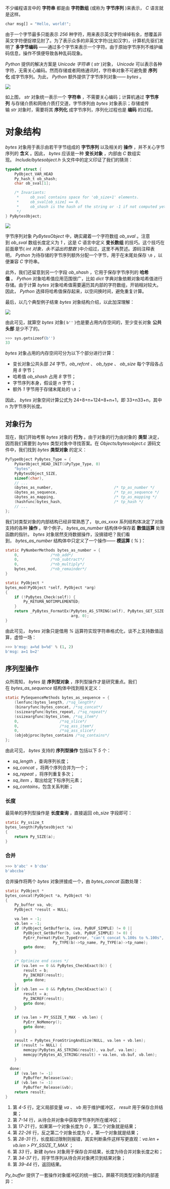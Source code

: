 不少编程语言中的 **字符串** 都是由 **字符数组** (或称为 **字节序列** )来表示， _C_ 语言就是这样。

```python
char msg[] = "Hello, world!";
```

由于一个字节最多只能表示 _256_ 种字符，用来表示英文字符绰绰有余，想覆盖非英文字符便捉襟见肘了。为了表示众多的非英文字符(比如汉字)，计算机先驱们发明了 **多字节编码** ——通过多个字节来表示一个字符。由于原始字节序列不维护编码信息，操作不慎便导致各种乱码现象。

_Python_ 提供的解决方案是 _Unicode_ _字符串_ ( _str_ )对象， _Unicode_ 可以表示各种字符，无需关心编码。然而存储或者网络通讯时，字符串对象不可避免要 **序列化** 成字节序列。为此， _Python_ 额外提供了字节序列对象—— _bytes_ 。

![](../../youdaonote-images/Pasted%20image%2020221209112019.png)

如上图， _str_ 对象统一表示一个 **字符串** ，不需要关心编码；计算机通过 **字节序列** 与存储介质和网络介质打交道，字节序列由 _bytes_ 对象表示；存储或传输 _str_ 对象时，需要将其 **序列化** 成字节序列，序列化过程也是 **编码** 的过程。

# 对象结构

_bytes_ 对象用于表示由若干字节组成的 **字节序列** 以及相关的 **操作** ，并不关心字节序列的 **含义** 。因此， _bytes_ 应该是一种 **变长对象** ，内部由 _C_ 数组实现。 _Include/bytesobject.h_ 头文件中的定义印证了我们的猜测：

```c
typedef struct {
    PyObject_VAR_HEAD
    Py_hash_t ob_shash;
    char ob_sval[1];

    /* Invariants:
     *     ob_sval contains space for 'ob_size+1' elements.
     *     ob_sval[ob_size] == 0.
     *     ob_shash is the hash of the string or -1 if not computed yet.
     */
} PyBytesObject;
```

![](../../youdaonote-images/Pasted%20image%2020221209112137.png)
  
字节序列对象 _PyBytesObject_ 中，确实藏着一个字符数组 _ob_sval_ 。注意到 _ob_sval_ 数组长度定义为 _1_ ，这是 _C_ 语言中定义 **变长数组** 的技巧。这个技巧在前面章节( _int 对象，永不溢出的整数_ )中介绍过，这里不再赘述。源码注释表明， _Python_ 为待存储的字节序列额外分配一个字节，用于在末尾处保存 `\0` ，以便兼容 _C_ 字符串。

此外，我们还留意到另一个字段 _ob_shash_ ，它用于保存字节序列的 **哈希值** 。 _Python_ 对象哈希值应用范围很广，比如 _dict_ 字典对象依赖对象哈希值进行存储。由于计算 _bytes_ 对象哈希值需要遍历其内部的字符数组，开销相对较大。因此， _Python_ 选择将哈希值保存起来，以空间换时间，避免重复计算。

最后，以几个典型例子结束 _bytes_ 对象结构介绍，以此加深理解：

![](../../youdaonote-images/Pasted%20image%2020221209112453.png)

由此可见，就算空 _bytes_ 对象( `b''` )也是要占用内存空间的，至少变长对象 **公共头部** 是少不了的。

```python
>>> sys.getsizeof(b'')
33
```

_bytes_ 对象占用的内存空间可分为以下个部分进行计算：

-   变长对象公共头部 _24_ 字节，_ob_refcnt_ 、 _ob_type_ 、 _ob_size_ 每个字段各占用 _8_ 字节；
-   哈希值 _ob_shash_ 占用 _8_ 字节；
-   字节序列本身，假设是 _n_ 字节；
-   额外 _1_ 字节用于存储末尾处的 `\0` ；

因此， _bytes_ 对象空间计算公式为 24+8+n+124+8+n+1，即 33+n33+n，其中 n 为字节序列长度。

## 对象行为

现在，我们开始考察 _bytes_ 对象的 **行为** 。由于对象的行为由对象的 **类型** 决定，因而我们需要到 _bytes_ 类型对象中寻找答案。在 _Objects/bytesobject.c_ 源码文件中，我们找到 _bytes_ **类型对象** 的定义：

```c
PyTypeObject PyBytes_Type = {
    PyVarObject_HEAD_INIT(&PyType_Type, 0)
    "bytes",
    PyBytesObject_SIZE,
    sizeof(char),
    // ...
    &bytes_as_number,                           /* tp_as_number */
    &bytes_as_sequence,                         /* tp_as_sequence */
    &bytes_as_mapping,                          /* tp_as_mapping */
    (hashfunc)bytes_hash,                       /* tp_hash */
    // ...
};
```

我们对类型对象的内部结构已经非常熟悉了， _tp_as_xxxx_ 系列结构体决定了对象支持的各种 **操作** 。举个例子， _bytes_as_number_ 结构体中保存着 **数值运算** 处理函数的指针。 _bytes_ 对象居然支持数据操作，没搞错吧？我们看到， _bytes_as_number_ 结构体中只定义了一个操作—— **模运算** ( _%_ )：

```c
static PyNumberMethods bytes_as_number = {
    0,              /*nb_add*/
    0,              /*nb_subtract*/
    0,              /*nb_multiply*/
    bytes_mod,      /*nb_remainder*/
}
```

```c
static PyObject *
bytes_mod(PyObject *self, PyObject *arg)
{
    if (!PyBytes_Check(self)) {
        Py_RETURN_NOTIMPLEMENTED;
    }
    return _PyBytes_FormatEx(PyBytes_AS_STRING(self), PyBytes_GET_SIZE(self),
                             arg, 0);
}
```

由此可见， _bytes_ 对象只是借用 _%_ 运算符实现字符串格式化，谈不上支持数值运算，虚惊一场：

```python
>>> b'msg: a=%d b=%d' % (1, 2)
b'msg: a=1 b=2'
```

## 序列型操作

众所周知， _bytes_ 是 **序列型对象** ，序列型操作才是研究重点。我们在 _bytes_as_sequence_ 结构体中找到相关定义：

```c
static PySequenceMethods bytes_as_sequence = {
    (lenfunc)bytes_length, /*sq_length*/
    (binaryfunc)bytes_concat, /*sq_concat*/
    (ssizeargfunc)bytes_repeat, /*sq_repeat*/
    (ssizeargfunc)bytes_item, /*sq_item*/
    0,                  /*sq_slice*/
    0,                  /*sq_ass_item*/
    0,                  /*sq_ass_slice*/
    (objobjproc)bytes_contains /*sq_contains*/
};
```

由此可见， _bytes_ 支持的 **序列型操作** 包括以下 _5_ 个：

-   _sq_length_ ，查询序列长度；
-   _sq_concat_ ，将两个序列合并为一个；
-   _sq_repeat_ ，将序列重复多次；
-   _sq_item_ ，取出给定下标序列元素；
-   _sq_contains_，包含关系判断；

### 长度

最简单的序列型操作是 **长度查询** ，直接返回 _ob_size_ 字段即可：

```c
static Py_ssize_t
bytes_length(PyBytesObject *a)
{
    return Py_SIZE(a);
}
```

### 合并

```python
>>> b'abc' + b'cba'
b'abccba'
```

合并操作将两个 _bytes_ 对象拼接成一个，由 _bytes_concat_ 函数处理：

```c
static PyObject *
bytes_concat(PyObject *a, PyObject *b)
{
    Py_buffer va, vb;
    PyObject *result = NULL;

    va.len = -1;
    vb.len = -1;
    if (PyObject_GetBuffer(a, &va, PyBUF_SIMPLE) != 0 ||
        PyObject_GetBuffer(b, &vb, PyBUF_SIMPLE) != 0) {
        PyErr_Format(PyExc_TypeError, "can't concat %.100s to %.100s",
                     Py_TYPE(b)->tp_name, Py_TYPE(a)->tp_name);
        goto done;
    }

    /* Optimize end cases */
    if (va.len == 0 && PyBytes_CheckExact(b)) {
        result = b;
        Py_INCREF(result);
        goto done;
    }
    if (vb.len == 0 && PyBytes_CheckExact(a)) {
        result = a;
        Py_INCREF(result);
        goto done;
    }

    if (va.len > PY_SSIZE_T_MAX - vb.len) {
        PyErr_NoMemory();
        goto done;
    }

    result = PyBytes_FromStringAndSize(NULL, va.len + vb.len);
    if (result != NULL) {
        memcpy(PyBytes_AS_STRING(result), va.buf, va.len);
        memcpy(PyBytes_AS_STRING(result) + va.len, vb.buf, vb.len);
    }

  done:
    if (va.len != -1)
        PyBuffer_Release(&va);
    if (vb.len != -1)
        PyBuffer_Release(&vb);
    return result;
}
```

1.  第 _4-5_ 行，定义局部变量 _va_ 、 _vb_ 用于维护缓冲区， _result_ 用于保存合并结果；
2.  第 _7-14_ 行，从待合并对象中获取字节序列所在缓冲区；
3.  第 _17-21_ 行，如果第一个对象长度为 _0_ ，第二个对象就是结果；
4.  第 _22-26_ 行，反之第二个对象长度为 _0_ ，第一个对象就是结果；
5.  第 _28-31_ 行，长度超过限制则报错，其实判断条件这样写更直观：_va.len + vb.len > PY_SSIZE_T_MAX_ ；
6.  第 _33_ 行，新建 _bytes_ 对象用于保存合并结果，长度为待合并对象长度之和；
7.  第 _34-37_ 行，将字节序列从待合并对象拷贝到结果对象；
8.  第 _39-44_ 行，返回结果。

_Py_buffer_ 提供了一套操作对象缓冲区的统一接口，屏蔽不同类型对象的内部差异：